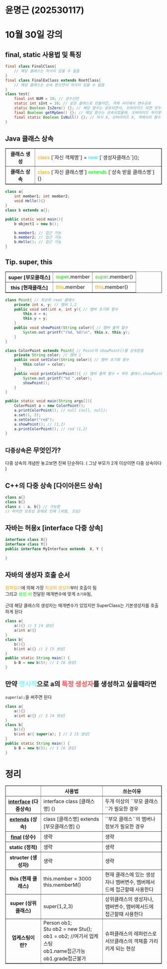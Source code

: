 # 윤명근 (202530117)
# 10월 30일 강의

## <a id="final">final</a>, <a id="static">static</a> 사용법 및 특징
``` java
final class FinalClass{
    // 해당 클래스는 자식이 있을 수 없음
}
final class FinalExClass extends RootClass{
    // 해당 클래스는 상속 받으면서 자식이 있을 수 없음
}
class test{ 
    final int NUM = 10; // 상수선언
    static int sInt = 10; // 같은 클래스로 만들어진, 객체 사이에서 변수공유
    static Boolean IsZero() {}; // 해당 함수는 공유되면서, 오버라이드 되면 모두 공유
    final Boolean getMyGen() {}; // 해당 함수는 상속되었을때, 오버라이드 하지못함
    final static Boolean IsNull() {}; // 자식 X, 오버라이드 X, 객체사이 함수 공유
}
```

## Java 클래스 상속
<table border="solid 10px black">
    <tr>
        <th>클래스 생성</th>
        <td><font style="color:orange;"> class </font>[`자신 객체명`] = <font style="color:aqua;">new</font> [`생성자클래스`]();</td>
    </tr>
    <tr>
        <th>클래스 상속</th>
        <td><font style="color:orange;">class</font> [`자신 클래스명`] <font style="color:#00ff00;">extends</font> [`상속 받을 클래스명`] {}</td>
    </tr>
</table>

``` java
class a{
    int member1; int member2;
    void Hello(){}
}
class b extends a{};

public static void main(){
    b object1 = new b();

    b.member1; // 접근 가능
    b.member2; // 접근 가능
    b.Hello(); // 접근 가능
}
```
## Tip. super, this
<table border="solid 10px black">
    <tr>
        <th>super [부모클래스]</th>
        <td><font style="color:#00ff00;">super</font>.member</td>
        <td><font style="color:#00ff00;">super</font>.member()</td>
    </tr>
    <tr>
        <th>this [현재클래스]</th>
        <td><font style="color:orange;">this</font>.member</td>
        <td><font style="color:orange;">this</font>.member()</td>
    </tr>
</table>

``` java
class Point{ // 최상위 root 클래스
    private int x, y; // 멤버 1,2
    public void set(int x, int y){ // 멤버 초기화 함수
        this.x = x;
        this.y = y;
    }
    public void showPoint(String color){ // 멤버 출력 합수
        System.out.printf("(%d, %d)\n", this.x, this.y);
    }
}

class ColorPoint extends Point{ // Point의 showPoint()를 상속받음
    private String color; // 멤버 1
    public void setColor(String color){ // 멤버 초기화 함수
        this.color = color;
    }
    public void printColorPoint(){ // 멤버 출력 함수 + 루트 클래스.showPoint
        System.out.printf("%d ",color);
        showPoint();
    }
}

public static void main(String args[]){
    ColorPoint a = new ColorPoint();
    a.printColorPoint(); // null (null, null);
    a.set(1, 2);
    a.setColor("red");
    a.showPoint(); // (1,2)
    a.printColorPoint(); // red (1,2)
}
```
## `다중상속`은 무엇인가?
다중 상속의 개념만 놓고보면 진짜 단순하다. ( 그냥 부모가 2개 이상이면 다중 상속이다 )

## C++의 다중 상속 [다이아몬드 상속]
``` Cpp
class a{}
class b{}
class c : a, b{} // 가능함
// 하지만 모호성 문제로 인해 [위험, 꼬임]
``` 

## 자바는 허용x [<a id="interface">interface</a> 다중 상속]
``` Java
interface class X{}
interface class Y{}
public interface MyInterface extends  X, Y {
    
}
```
## 자바의 <a id="structer">생성자</a> 호출 순서
<font style="color:orange;">컴파일러</font>에 의해 가장 <font style="color:orange;">최상위 생성자</font>부터 호출이 됨 <br>
그리고 <font style="color:#00ff00;"> 생성 시</font> 전달된 매개변수에 맞게 ``초기화``됨, <br>
<br>
근데 해당 클래스의 생성자는 매개변수가 있었지만 SuperClass는 기본생성자를 호출하게 된다

``` java
class a{
    a(){} // 3 [4 생성]
    a(int a){}
} 
class b{
    b(){}
    b(int a){} // 2 [5 생성]
}
public static String main() { 
    b B = new b(5); // 1 [6 생성]
}
```
## 만약 <font style="color:#7ff;">명시적</font>으로 a의 <font style="color:#f55;">특정 생성자</font>를 생성하고 싶을때라면

``super(a);``을 써주면 된다
``` java
class a{
    a(){} 
    a(int a){} // 3 [4 생성]
} 
class b{
    b(){}
    b(int a){ super(a); } // 2 [5 생성]
}
public static String main() { 
    b B = new b(5); // 1 [6 생성]
}
```

# 정리
<table border="solid 10px black">
    <tr>
        <th></th>
        <th>사용법</th>
        <th>쓰는이유</th>
    </tr>
    <tr>
        <th><a href="#interface">interface</a> (다중상속)</th>
        <td>interface class [클래스명] {}</td>
        <td>두개 이상의 ``부모 클래스``가 필요한 경우</td>
    </tr>
    <tr>
        <th><a href="#extends">extends</a> (상속)</th>
        <td>class [클래스명] extends [부모클래스명] {}</td>
        <td>``부모 클래스``의 맴버나 정보가 필요한 경우</td>
    </tr>
    <tr>
        <th><a href="#final">final</a> (상수)</th>
        <td>생략</td>
        <td>생략</td>
    </tr>
    <tr>
        <th><a herf="#static">static</a> (정적)</th>
        <td>생략</td>
        <td>생략</td>
    </tr>
    <tr>
        <th><a herf="#structer">structer</a> (생성자)</th>
        <td>생략</td>
        <td>생략</td>
    </tr>
    <tr>
        <th><a herf="#this">this</a> (현재 클래스)</th>
        <td>this.member = 3000<br>this.memberM()</td>
        <td>현재 클래스에 있는 생성자나 멤버변수, 멤버메서드에 접근할때 사용한다</td>
    </tr>
    <tr>
        <th><a herf="#super">super</a> (상위 클래스)</th>
        <td>super(1,2,3)</td>
        <td>상위클래스의 생성자나, 맴버변수, 맴버메서드에 접근할때 사용한다</td>
    </tr>
    <tr>
        <th>업케스팅이란?</th>
        <td>Person ob1; <br>Stu ob2 = new Stu();<br>ob1 = ob2; //여기서 업케스팅<br>ob1.name접근가능 <br>ob1.grade접근불가</td>
        <td>슈퍼클래스의 레퍼런스로 서브클래스의 객체를 가리키게 되는 현상</td>
    </tr>
</table>